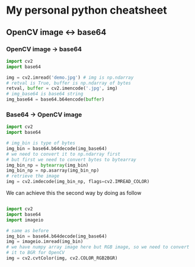 # My personal python cheatsheet

## OpenCV image <-> base64

### OpenCV image -> base64

```Python
import cv2
import base64

img = cv2.imread('demo.jpg') # img is np.ndarray
# retval is True, buffer is np.ndarray of bytes
retval, buffer = cv2.imencode('.jpg', img)
# img_base64 is base64 string
img_base64 = base64.b64encode(buffer)
```

### Base64 -> OpenCV image

```Python
import cv2
import base64

# img_bin is type of bytes
img_bin = base64.b64decode(img_base64)
# we need to convert it to np.ndarray first
# but first we need to convert bytes to bytearray
img_bin_np = bytearray(img_bin)
img_bin_np = np.asarray(img_bin_np)
# retrieve the image
img = cv2.imdecode(img_bin_np, flags=cv2.IMREAD_COLOR)
```

We can achieve this the second way by doing as follow

```Python

import cv2
import base64
import imageio

# same as before
img_bin = base64.b64decode(img_base64)
img = imageio.imread(img_bin)
# we have numpy array image here but RGB image, so we need to convert
# it to BGR for OpenCV
img = cv2.cvtColor(img, cv2.COLOR_RGB2BGR)
```
